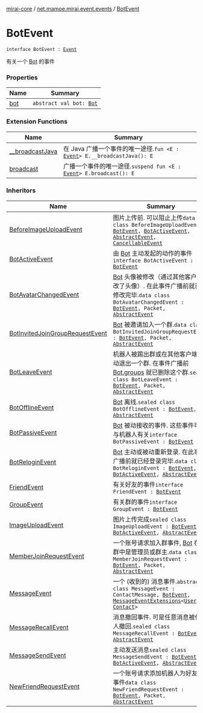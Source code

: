 [mirai-core](../../index.md) / [net.mamoe.mirai.event.events](../index.md) / [BotEvent](./index.md)

# BotEvent

`interface BotEvent : `[`Event`](../../net.mamoe.mirai.event/-event/index.md)

有关一个 [Bot](../../net.mamoe.mirai/-bot/index.md) 的事件

### Properties

| Name | Summary |
|---|---|
| [bot](bot.md) | `abstract val bot: `[`Bot`](../../net.mamoe.mirai/-bot/index.md) |

### Extension Functions

| Name | Summary |
|---|---|
| [__broadcastJava](../../net.mamoe.mirai.event/__broadcast-java.md) | 在 Java 广播一个事件的唯一途径.`fun <E : `[`Event`](../../net.mamoe.mirai.event/-event/index.md)`> E.__broadcastJava(): E` |
| [broadcast](../../net.mamoe.mirai.event/broadcast.md) | 广播一个事件的唯一途径.`suspend fun <E : `[`Event`](../../net.mamoe.mirai.event/-event/index.md)`> E.broadcast(): E` |

### Inheritors

| Name | Summary |
|---|---|
| [BeforeImageUploadEvent](../-before-image-upload-event/index.md) | 图片上传前. 可以阻止上传`data class BeforeImageUploadEvent : `[`BotEvent`](./index.md)`, `[`BotActiveEvent`](../-bot-active-event.md)`, `[`AbstractEvent`](../../net.mamoe.mirai.event/-abstract-event/index.md)`, `[`CancellableEvent`](../../net.mamoe.mirai.event/-cancellable-event/index.md) |
| [BotActiveEvent](../-bot-active-event.md) | 由 [Bot](../../net.mamoe.mirai/-bot/index.md) 主动发起的动作的事件`interface BotActiveEvent : `[`BotEvent`](./index.md) |
| [BotAvatarChangedEvent](../-bot-avatar-changed-event/index.md) | [Bot](../../net.mamoe.mirai/-bot/index.md) 头像被修改（通过其他客户端修改了头像）. 在此事件广播前就已经修改完毕.`data class BotAvatarChangedEvent : `[`BotEvent`](./index.md)`, Packet, `[`AbstractEvent`](../../net.mamoe.mirai.event/-abstract-event/index.md) |
| [BotInvitedJoinGroupRequestEvent](../-bot-invited-join-group-request-event/index.md) | [Bot](../../net.mamoe.mirai/-bot/index.md) 被邀请加入一个群.`data class BotInvitedJoinGroupRequestEvent : `[`BotEvent`](./index.md)`, Packet, `[`AbstractEvent`](../../net.mamoe.mirai.event/-abstract-event/index.md) |
| [BotLeaveEvent](../-bot-leave-event/index.md) | 机器人被踢出群或在其他客户端主动退出一个群. 在事件广播前 [Bot.groups](../../net.mamoe.mirai/-bot/groups.md) 就已删除这个群.`sealed class BotLeaveEvent : `[`BotEvent`](./index.md)`, Packet, `[`AbstractEvent`](../../net.mamoe.mirai.event/-abstract-event/index.md) |
| [BotOfflineEvent](../-bot-offline-event/index.md) | [Bot](../../net.mamoe.mirai/-bot/index.md) 离线.`sealed class BotOfflineEvent : `[`BotEvent`](./index.md)`, `[`AbstractEvent`](../../net.mamoe.mirai.event/-abstract-event/index.md) |
| [BotPassiveEvent](../-bot-passive-event.md) | [Bot](../../net.mamoe.mirai/-bot/index.md) 被动接收的事件. 这些事件可能与机器人有关`interface BotPassiveEvent : `[`BotEvent`](./index.md) |
| [BotReloginEvent](../-bot-relogin-event/index.md) | [Bot](../../net.mamoe.mirai/-bot/index.md) 主动或被动重新登录. 在此事件广播前就已经登录完毕.`data class BotReloginEvent : `[`BotEvent`](./index.md)`, `[`BotActiveEvent`](../-bot-active-event.md)`, `[`AbstractEvent`](../../net.mamoe.mirai.event/-abstract-event/index.md) |
| [FriendEvent](../-friend-event/index.md) | 有关好友的事件`interface FriendEvent : `[`BotEvent`](./index.md) |
| [GroupEvent](../-group-event/index.md) | 有关群的事件`interface GroupEvent : `[`BotEvent`](./index.md) |
| [ImageUploadEvent](../-image-upload-event/index.md) | 图片上传完成`sealed class ImageUploadEvent : `[`BotEvent`](./index.md)`, `[`BotActiveEvent`](../-bot-active-event.md)`, `[`AbstractEvent`](../../net.mamoe.mirai.event/-abstract-event/index.md) |
| [MemberJoinRequestEvent](../-member-join-request-event/index.md) | 一个账号请求加入群事件, [Bot](../../net.mamoe.mirai/-bot/index.md) 在此群中是管理员或群主.`data class MemberJoinRequestEvent : `[`BotEvent`](./index.md)`, Packet, `[`AbstractEvent`](../../net.mamoe.mirai.event/-abstract-event/index.md) |
| [MessageEvent](../../net.mamoe.mirai.message/-message-event/index.md) | 一个 (收到的) 消息事件.`abstract class MessageEvent : ContactMessage, `[`BotEvent`](./index.md)`, `[`MessageEventExtensions`](../../net.mamoe.mirai.message/-message-event-extensions/index.md)`<`[`User`](../../net.mamoe.mirai.contact/-user/index.md)`, `[`Contact`](../../net.mamoe.mirai.contact/-contact/index.md)`>` |
| [MessageRecallEvent](../-message-recall-event/index.md) | 消息撤回事件. 可是任意消息被任意人撤回.`sealed class MessageRecallEvent : `[`BotEvent`](./index.md)`, `[`AbstractEvent`](../../net.mamoe.mirai.event/-abstract-event/index.md) |
| [MessageSendEvent](../-message-send-event/index.md) | 主动发送消息`sealed class MessageSendEvent : `[`BotEvent`](./index.md)`, `[`BotActiveEvent`](../-bot-active-event.md)`, `[`AbstractEvent`](../../net.mamoe.mirai.event/-abstract-event/index.md) |
| [NewFriendRequestEvent](../-new-friend-request-event/index.md) | 一个账号请求添加机器人为好友的事件`data class NewFriendRequestEvent : `[`BotEvent`](./index.md)`, Packet, `[`AbstractEvent`](../../net.mamoe.mirai.event/-abstract-event/index.md) |
